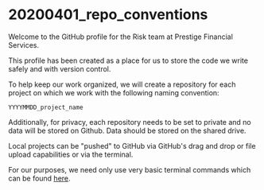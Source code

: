 # 20200401_repo_conventions

Welcome to the GitHub profile for the Risk team at Prestige Financial Services.

This profile has been created as a place for us to store the code we write safely and with version control.

To help keep our work organized, we will create a repository for each project on which we work with the following naming convention:

```YYYYMMDD_project_name```

Additionally, for privacy, each repository needs to be set to private and no data will be stored on Github. Data should be stored on the shared drive.

Local projects can be "pushed" to GitHub via GitHub's drag and drop or file upload capabilities or via the terminal.

For our purposes, we need only use very basic terminal commands which can be found [here](https://www.tutsmake.com/upload-project-files-on-github-using-command-line/).

